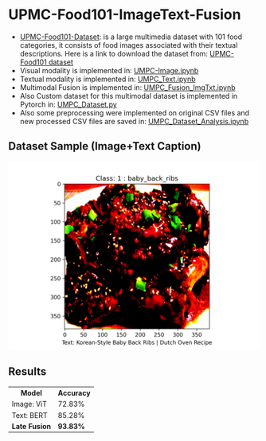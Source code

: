 # UPMC-Food101-ImageText-Fusion
- [UPMC-Food101-Dataset](https://hal.science/hal-01196959/file/CEA_ICME2015.pdf): is a large multimedia dataset with
101 food categories, it consists of food images associated with their textual descriptions. Here is a link to download the dataset from: [UPMC-Food101 dataset](https://www.kaggle.com/datasets/gianmarco96/upmcfood101)
- Visual modality is implemented in: [UMPC-Image.ipynb](UMPC-Image.ipynb)
- Textual modality is implemented in: [UMPC_Text.ipynb](UMPC_Text.ipynb)
- Multimodal Fusion is implemented in: [UMPC_Fusion_ImgTxt.ipynb](UMPC_Fusion_ImgTxt.ipynb)
- Also Custom dataset for this multimodal dataset is implemented in Pytorch in: [UMPC_Dataset.py](UMPC_Dataset.py)
- Also some preprocessing were implemented on original CSV files and new processed CSV files are saved in: [UMPC_Dataset_Analysis.ipynb](UMPC_Dataset_Analysis.ipynb)

## Dataset Sample (Image+Text Caption)
![Img_txtpair.png](Img_txtpair.png)

## Results
<table>
<tr>
<th>Model  </th>
<th> Accuracy </th>
</tr>
<tr>

<td> Image: ViT </td>
<td> 72.83% </td></tr> 
<td> Text: BERT </td>
<td> 85.28% </td></tr> 
<td> <strong> Late Fusion </td>
<td> <strong> 93.83% </td></tr> 
  
</table>


